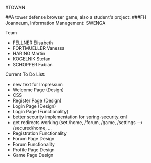 #TOWAN

##A tower defense browser game, also a student's project.
###FH Joanneum, Information Management: SWENGA

Team
 - FELLNER Elisabeth
 - FORTMUELLER Vanessa
 - HARING Martin
 - KOGELNIK Stefan
 - SCHOPPER Fabian

Current To Do List:
 - new text for Impressum
 - Welcome Page (Design)
 - CSS
 - Register Page (Design)
 - Login Page (Design)
 - Login Page (Functionality)
 - better security implementation for spring-security.xml
 - get redirects working (set /home, /forum, /game, /settings --> /secured/home, ...
 - Registration Functionality
 - Forum Page Design
 - Forum Functionality
 - Profile Page Design
 - Game Page Design
